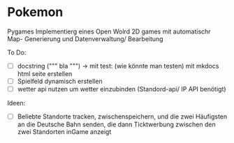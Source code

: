 # Pokemon
Pygames Implementierg eines Open Wolrd 2D games mit automatischr Map- Generierung und Datenverwaltung/ Bearbeitung

To Do:
- [ ] docstring (""" bla """) -> mit test: (wie könnte man testen) mit mkdocs html seite erstellen
- [ ] Spielfeld dynamisch erstellen 
- [ ] wetter api nutzen um wetter einzubinden (Standord-api/ IP API benötigt)

Ideen:
- [ ] Beliebte Standorte tracken, zwischenspeichern, und die zwei Häufigsten an die Deutsche Bahn senden, die dann Ticktwerbung zwischen den zwei Standorten inGame anzeigt

